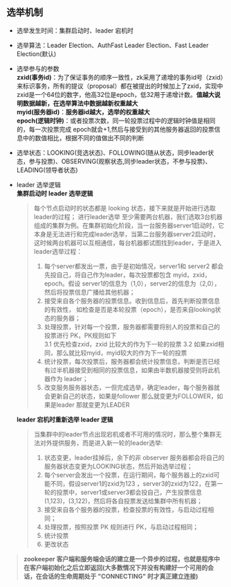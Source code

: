 ## 选举机制
- 选举发生时间：集群启动时、leader 宕机时
- 选举算法：Leader Election、AuthFast Leader Election、Fast Leader Election(默认)
- 选举参与的参数  
**zxid(事务id)**：为了保证事务的顺序一致性，zk采用了递增的事务id号（zxid）来标识事务，所有的提议（proposal）都在被提出的时候加上了zxid，实现中zxid是一个64位的数字，他高32位是epoch，低32用于递增计数。**值越大说明数据越新，在选举算法中数据越新权重越大**  
**myid(服务器id)**：**服务器id越大，选举的权重越大**  
**epoch(逻辑时钟)**：或者投票次数，同一轮投票过程中的逻辑时钟值是相同的，每一次投票完成 epoch就会+1,然后与接受到的其他服务器返回的投票信息中的数值相比，根据不同的值做出不同的判断  
- 选举状态：LOOKING(竞选状态)、FOLLOWING(随从状态，同步leader状态，参与投票)、OBSERVING(观察状态,同步leader状态，不参与投票)、LEADING(领导者状态)  
- leader 选举逻辑  
**集群启动时 leader 选举逻辑**
  > 每个节点启动时的状态都是 looking 状态，接下来就是开始进行选取leader的过程； 
  > 进行leader选举 至少需要两台机器，我们选取3台机器组成的集群为例。在集群初始化阶段，当一台服务器server1启动时，它本身是无法进行和完成leader选举，当第二台服务器server2启动时，这时候两台机器可以互相通信，每台机器都试图找到leader，于是进入leader选举过程：  
  > 1. 每个server都发出一票，由于是初始情况，server1和 server2 都会先投自己，将自己作为leader，每次投票都包含 myid，zxid，epoch。假设 server1的信息为（1,0），server2的信息为（2,0），然后将投票信息广播给其他机器；
  > 2. 接受来自各个服务器的投票信息。收到信息后，首先判断投票信息的有效性， 如检查是否是本轮投票（epoch），是否来自looking状态的服务器；
  > 3. 处理投票，针对每一个投票，服务器都需要将别人的投票和自己的投票进行 PK，PK规则如下  
    > 3.1 优先检查zxid，zxid 比较大的作为下一轮的投票
    > 3.2 如果zxid相同，那么就比较myid，myid较大的作为下一轮的投票  
  > 4. 统计投票，每次投票后，服务器都会统计投票信息，判断是否已经有过半机器接受到相同的投票信息，如果由半数机器接受则将此机器作为 leader；
  > 5. 改变服务服务器状态，一但完成选举，确定leader，每个服务器就会更新自己的状态，如果是follower 那么就变更为FOLLOWER，如果是leader 那就变更为LEADER

  **leader 宕机时重新选举 leader 逻辑**
  > 当集群中的leader节点出现宕机或者不可用的情况时，那么整个集群无法对外提供服务，而是进入新一轮的leader选举:
  > 1. 状态变更，leader挂掉后，余下的非 observer 服务器都会将自己的服务器状态变更为LOOKING状态，然后开始选举过程；
  > 2. 每个server会发出一个投票，在运行期间，每个服务器上的zxid可能不同，假设server1的zxid为123 ，server3的zxid为122，在第一轮的投票中，server1或server3都会投自己，产生投票信息 (1,123)，(3,122)，然后将各自投票发送给集群中所有机器；
  > 3. 接受来自各个服务器的投票，检查投票的有效性，与启动过程相同；
  > 4. 处理投票，按照投票 PK 规则进行 PK，与启动过程相同；
  > 5. 统计投票
  > 6. 更改状态

> **zookeeper 客户端和服务端会话的建立是一个异步的过程，也就是程序中在客户端初始化之后立即返回(大多数情况下并没有构建好一个可用的会话，在会话的生命周期处于 "CONNECTING" 时才真正建立连接)**

